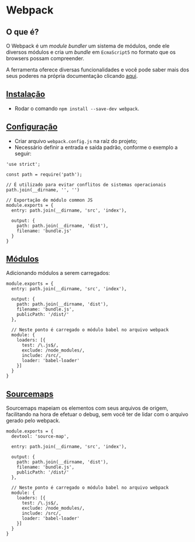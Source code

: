 # Webpack

## O que é?

O Webpack é um _module bundler_ um sistema de módulos, onde ele diversos módulos e cria um _bundle_ em `EcmaScript5` no formato que os browsers possam compreender.

A ferramenta oferece diversas funcionalidades e você pode saber mais dos seus poderes na própria documentação clicando [aqui](https://webpack.github.io).

## [Instalação](#webpack-install)

* Rodar o comando `npm install --save-dev webpack`.

## [Configuração](#webpack-config)

* Criar arquivo `webpack.config.js` na raíz do projeto;
* Necessário definir a entrada e saída padrão, conforme o exemplo a seguir:
```
'use strict';

const path = require('path');

// É utilizado para evitar conflitos de sistemas operacionais
path.join(__dirname, '', '')

// Exportação de módulo common JS
module.exports = {
  entry: path.join(__dirname, 'src', 'index'),

  output: {
    path: path.join(__dirname, 'dist'),
    filename: 'bundle.js'
  }
}
```

## [Módulos](#webpack-modules)

Adicionando módulos a serem carregados:

```
module.exports = {
  entry: path.join(__dirname, 'src', 'index'),

  output: {
    path: path.join(__dirname, 'dist'),
    filename: 'bundle.js',
    publicPath: '/dist/'
  },

  // Neste ponto é carregado o módulo babel no arquivo webpack
  module: {
    loaders: [{
      test: /\.js$/,
      exclude: /node_modules/,
      include: /src/,
      loader: 'babel-loader'
    }]
  }
}
```

## [Sourcemaps](#webpack-sourcemaps)

Sourcemaps mapeiam os elementos com seus arquivos de origem, facilitando na hora de efetuar o debug, sem você ter de lidar com o arquivo gerado pelo webpack.

```
module.exports = {
  devtool: 'source-map',

  entry: path.join(__dirname, 'src', 'index'),

  output: {
    path: path.join(__dirname, 'dist'),
    filename: 'bundle.js',
    publicPath: '/dist/'
  },

  // Neste ponto é carregado o módulo babel no arquivo webpack
  module: {
    loaders: [{
      test: /\.js$/,
      exclude: /node_modules/,
      include: /src/,
      loader: 'babel-loader'
    }]
  }
}
```
